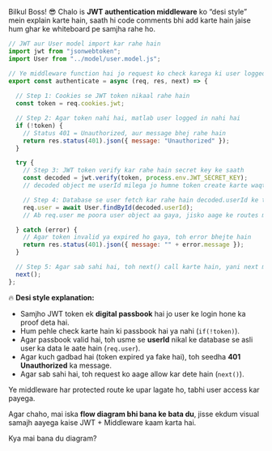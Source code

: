 Bilkul Boss! 😎 Chalo is **JWT authentication middleware** ko “desi style” mein explain karte hain, saath hi code comments bhi add karte hain jaise hum ghar ke whiteboard pe samjha rahe ho.

```javascript
// JWT aur User model import kar rahe hain
import jwt from "jsonwebtoken";
import User from "../model/user.model.js";

// Ye middleware function hai jo request ko check karega ki user logged in hai ya nahi
export const authenticate = async (req, res, next) => {
  
  // Step 1: Cookies se JWT token nikaal rahe hain
  const token = req.cookies.jwt;

  // Step 2: Agar token nahi hai, matlab user logged in nahi hai
  if (!token) {
    // Status 401 = Unauthorized, aur message bhej rahe hain
    return res.status(401).json({ message: "Unauthorized" });
  }

  try {
    // Step 3: JWT token verify kar rahe hain secret key ke saath
    const decoded = jwt.verify(token, process.env.JWT_SECRET_KEY);
    // decoded object me userId milega jo humne token create karte waqt dala tha

    // Step 4: Database se user fetch kar rahe hain decoded.userId ke through
    req.user = await User.findById(decoded.userId);
    // Ab req.user me poora user object aa gaya, jisko aage ke routes me use kar sakte hain

  } catch (error) {
    // Agar token invalid ya expired ho gaya, toh error bhejte hain
    return res.status(401).json({ message: "" + error.message });
  }

  // Step 5: Agar sab sahi hai, toh next() call karte hain, yani next middleware ya route function
  next();
};
```

🔥 **Desi style explanation:**

* Samjho JWT token ek **digital passbook** hai jo user ke login hone ka proof deta hai.
* Hum pehle check karte hain ki passbook hai ya nahi (`if(!token)`).
* Agar passbook valid hai, toh usme se **userId** nikal ke database se asli user ka data le aate hain (`req.user`).
* Agar kuch gadbad hai (token expired ya fake hai), toh seedha **401 Unauthorized** ka message.
* Agar sab sahi hai, toh request ko aage allow kar dete hain (`next()`).

Ye middleware har protected route ke upar lagate ho, tabhi user access kar payega.

Agar chaho, mai iska **flow diagram bhi bana ke bata du**, jisse ekdum visual samajh aayega kaise JWT + Middleware kaam karta hai.

Kya mai bana du diagram?

